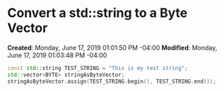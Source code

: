 # Convert a std::string to a Byte Vector

**Created**: Monday, June 17, 2019 01:01:50 PM -04:00
**Modified**: Monday, June 17, 2019 01:03:48 PM -04:00

```c++
const std::string TEST_STRING = "This is my test string";
std::vector<BYTE> stringAsByteVector;
stringAsByteVector.assign(TEST_STRING.begin(), TEST_STRING.end());
```

